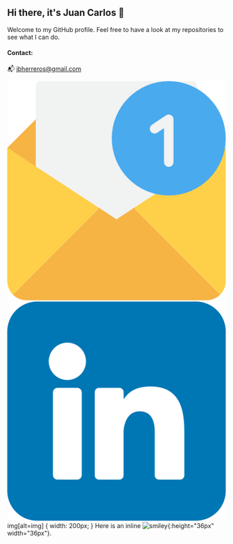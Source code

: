 ## Hi there, it's Juan Carlos 👋

Welcome to my GitHub profile. Feel free to have a look at my repositories to see what I can do. 

#### Contact:
📬 jbherreros@gmail.com

![img](email.png)
![img](linkedin.png)
img[alt=img] { width: 200px; }
Here is an inline ![smiley](smiley.png){:height="36px" width="36px"}.
